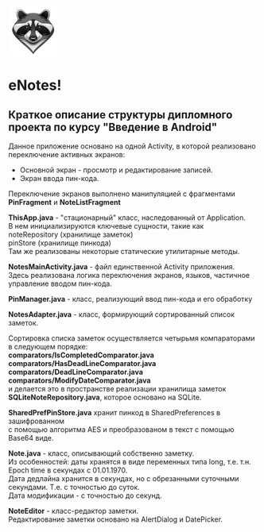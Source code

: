 ![](logo.png)  
  
# eNotes!  
## Краткое описание структуры дипломного проекта по курсу "Введение в Android"  
  
Данное приложение основано на одной Activity, в которой реализовано  
переключение активных экранов:  

 - Основной экран - просмотр и редактирование записей.  
 - Экран ввода пин-кода.  

Переключение экранов выполнено манипуляцией с фрагментами
**PinFragment** и **NoteListFragment**  
  
**ThisApp.java**  - "стационарный" класс, наследованный от Application.  
В нем инициализируются ключевые сущности, такие как   
noteRepository (хранилище заметок)  
pinStore (хранилище пинкода)  
Там же реализованы некоторые статические утилитарные методы.  
  
**NotesMainActivity.java** - файл единственной Activity приложения.  
Здесь реализована логика переключения экранов, языков, частичное управление вводом пин-кода.  
  
**PinManager.java**  - класс, реализующий ввод пин-кода и его обработку  
    
**NotesAdapter.java** - класс, формирующий сортированный список заметок.  
  
Сортировка списка заметок осуществляется четырьмя компараторами в следующем порядке:  
**comparators/IsCompletedComparator.java  
comparators/HasDeadLineComparator.java  
comparators/DeadLineComparator.java  
comparators/ModifyDateComparator.java**  
и делается это в пространстве реализации хранилища заметок  
**SQLiteNoteRepository.java**,  которое основано на SQLite.  
  
**SharedPrefPinStore.java** хранит пинкод в SharedPreferences в зашифрованном   
с помощью алгоритма AES и преобразованом в текст с помощью Base64 виде.  
  
**Note.java** - класс, описывающий собственно заметку.  
Из особенностей: даты хранятся в виде переменных типа long, т.е. т.н. Epoch time в секундах с 01.01.1970.  
Дата дедлайна хранится в секундах, но с обрезанными суточными секундами. Т.е. с точностью до суток.  
Дата модификации - с точностью до секунд.  
  
**NoteEditor** - класс-редактор заметки.   
Редактирование заметки основано на AlertDialog и DatePicker.